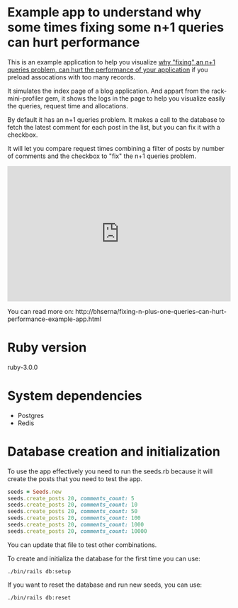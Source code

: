 # Example app to understand why some times fixing some n+1 queries can hurt performance

This is an example application to help you visualize [why "fixing" an n+1
queries problem, can hurt the performance of your
application](2021-10-08-fixing-n-plus-1-queries-can-hurt-performance.html) if
you preload assocations with too many records.

It simulates the index page of a blog application. And appart from the
rack-mini-profiler gem, it shows the logs in the page to help you visualize
easily the queries, request time and allocations.

By default it has an n+1 queries problem. It makes a call to the database to
fetch the latest comment for each post in the list, but you can fix it with a
checkbox.

It will let you compare request times combining a filter of posts by number of
comments and the checkbox to "fix" the n+1 queries problem.

<div style="position: relative; padding-bottom: 60.70826306913997%; height: 0;"><iframe src="https://www.loom.com/embed/6405c42e78d74ef29277a2930e2b3834" frameborder="0" webkitallowfullscreen mozallowfullscreen allowfullscreen style="position: absolute; top: 0; left: 0; width: 100%; height: 100%;"></iframe></div>

You can read more on: http://bhserna/fixing-n-plus-one-queries-can-hurt-performance-example-app.html

# Ruby version
ruby-3.0.0

# System dependencies

* Postgres
* Redis

# Database creation and initialization

To use the app effectively you need to run the seeds.rb because it will create the 
posts that you need to test the app.

```ruby
seeds = Seeds.new
seeds.create_posts 20, comments_count: 5
seeds.create_posts 20, comments_count: 10
seeds.create_posts 20, comments_count: 50
seeds.create_posts 20, comments_count: 100
seeds.create_posts 20, comments_count: 1000
seeds.create_posts 20, comments_count: 10000
```

You can update that file to test other combinations.

To create and initializa the database for the first time you can use:

```
./bin/rails db:setup
```

If you want to reset the database and run new seeds, you can use:


```
./bin/rails db:reset
```
